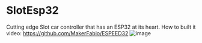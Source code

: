 # SlotEsp32
Cutting edge Slot car controller that has an ESP32 at its heart.
How to built it video:
https://github.com/MakerFabio/ESPEED32
![image](https://github.com/user-attachments/assets/4723fd13-3b00-4878-848c-b52d67ece3f5)

